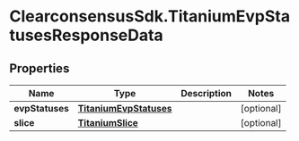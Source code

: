 # ClearconsensusSdk.TitaniumEvpStatusesResponseData

## Properties

Name | Type | Description | Notes
------------ | ------------- | ------------- | -------------
**evpStatuses** | [**TitaniumEvpStatuses**](TitaniumEvpStatuses.md) |  | [optional] 
**slice** | [**TitaniumSlice**](TitaniumSlice.md) |  | [optional] 


